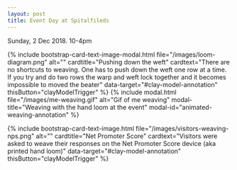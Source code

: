 ```yaml
---
layout: post
title: Event Day at Spitalfileds
---
```


Sunday, 2 Dec 2018. 10-4pm

{% include bootstrap-card-text-image-modal.html file="/images/loom-diagram.png" alt="" cardtitle="Pushing down the weft" cardtext="There are no shortcuts to weaving. One has to push down the weft one row at a time. If you try and do two rows the warp and weft lock together and it becomes impossible to moved the beater" data-target="#clay-model-annotation" thisButton="clayModelTrigger" %} 
{% include modal.html file="/images/me-weaving.gif" alt="Gif of me weaving" modal-title="Weaving with the hand loom at the event" modal-id="animated-weaving-annotation" %}

{% include bootstrap-card-text-image.html file="/images/visitors-weaving-nps.png" alt="" cardtitle="Net Promoter Score" cardtext="Visitors were asked to weave their responses on the Net Promoter Score device (aka printed hand loom)" data-target="#clay-model-annotation" thisButton="clayModelTrigger" %} 
